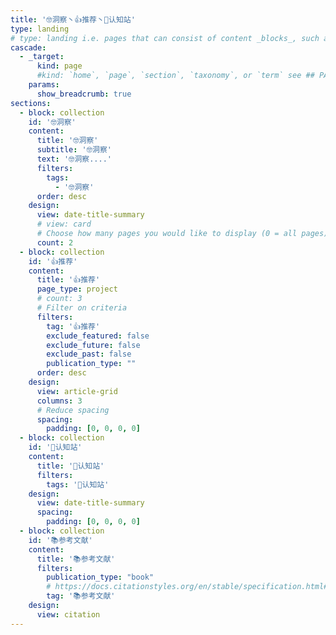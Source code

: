 ```yaml
---
title: '🤓洞察丶👍推荐丶🧠认知站'
type: landing
# type: landing i.e. pages that can consist of content _blocks_, such as 
cascade:
  - _target:
      kind: page
      #kind: `home`, `page`, `section`, `taxonomy`, or `term` see ## PAGE  https://gohugo.io/quick-reference/glossary/#page-kind 
    params:
      show_breadcrumb: true
sections:
  - block: collection
    id: '🤓洞察'
    content:
      title: '🤓洞察'
      subtitle: '🤓洞察'
      text: '🤓洞察....'
      filters:
        tags: 
          - '🤓洞察'
      order: desc
    design:
      view: date-title-summary
      # view: card
      # Choose how many pages you would like to display (0 = all pages)
      count: 2
  - block: collection
    id: '👍推荐'
    content:
      title: '👍推荐'
      page_type: project
      # count: 3
      # Filter on criteria
      filters:
        tag: '👍推荐'
        exclude_featured: false
        exclude_future: false
        exclude_past: false
        publication_type: ""
      order: desc
    design:
      view: article-grid
      columns: 3
      # Reduce spacing
      spacing:
        padding: [0, 0, 0, 0]
  - block: collection
    id: '🧠认知站'
    content:
      title: '🧠认知站'
      filters:
        tags: '🧠认知站'
    design:
      view: date-title-summary
      spacing:
        padding: [0, 0, 0, 0]
  - block: collection
    id: '📚参考文献'
    content:
      title: '📚参考文献'
      filters:
        publication_type: "book"
        # https://docs.citationstyles.org/en/stable/specification.html#appendix-iii-types
        tag: '📚参考文献'
    design:
      view: citation
---
```


<!-- [🧱 Build your pages with blocks: no-code required! | Hugo Blox Docs](https://docs.hugoblox.com/getting-started/page-builder/#listing-view) -->
<style>
article.prose > h1 {
  font-size: 1.25rem;
  font-weight: 700;
}
</style>
